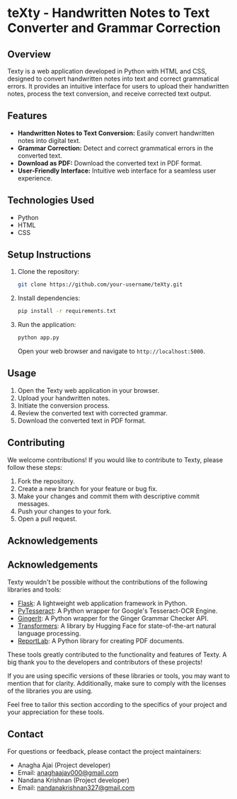 # teXty - Handwritten Notes to Text Converter and Grammar Correction

## Overview

Texty is a web application developed in Python with HTML and CSS, designed to convert handwritten notes into text and correct grammatical errors. It provides an intuitive interface for users to upload their handwritten notes, process the text conversion, and receive corrected text output.

## Features

- **Handwritten Notes to Text Conversion:** Easily convert handwritten notes into digital text.
- **Grammar Correction:** Detect and correct grammatical errors in the converted text.
- **Download as PDF:** Download the converted text in PDF format.
- **User-Friendly Interface:** Intuitive web interface for a seamless user experience.

## Technologies Used

- Python
- HTML
- CSS

## Setup Instructions

1. Clone the repository:

    ```bash
    git clone https://github.com/your-username/teXty.git
    ```

2. Install dependencies:

    ```bash
    pip install -r requirements.txt
    ```

3. Run the application:

    ```bash
    python app.py
    ```

    Open your web browser and navigate to `http://localhost:5000`.

## Usage

1. Open the Texty web application in your browser.
2. Upload your handwritten notes.
3. Initiate the conversion process.
4. Review the converted text with corrected grammar.
5. Download the converted text in PDF format.

## Contributing

We welcome contributions! If you would like to contribute to Texty, please follow these steps:

1. Fork the repository.
2. Create a new branch for your feature or bug fix.
3. Make your changes and commit them with descriptive commit messages.
4. Push your changes to your fork.
5. Open a pull request.

## Acknowledgements

## Acknowledgements

Texty wouldn't be possible without the contributions of the following libraries and tools:

- [Flask](https://flask.palletsprojects.com/): A lightweight web application framework in Python.
- [PyTesseract](https://github.com/madmaze/pytesseract): A Python wrapper for Google's Tesseract-OCR Engine.
- [GingerIt](https://github.com/Azd325/gingerit): A Python wrapper for the Ginger Grammar Checker API.
- [Transformers](https://huggingface.co/transformers/): A library by Hugging Face for state-of-the-art natural language processing.
- [ReportLab](https://www.reportlab.com/): A Python library for creating PDF documents.

These tools greatly contributed to the functionality and features of Texty. A big thank you to the developers and contributors of these projects!

If you are using specific versions of these libraries or tools, you may want to mention that for clarity. Additionally, make sure to comply with the licenses of the libraries you are using.

Feel free to tailor this section according to the specifics of your project and your appreciation for these tools.


## Contact

For questions or feedback, please contact the project maintainers:

-  Anagha Ajai (Project developer)
  - Email: anaghaajay000@gmail.com
-  Nandana Krishnan (Project developer)
  - Email: nandanakrishnan327@gmail.com


